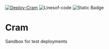 [![Deploy-Cram](https://github.com/philemonnwanne/cram/actions/workflows/caller-workflow.yml/badge.svg)](https://github.com/philemonnwanne/cram/actions/workflows/caller-workflow.yml)
![Linesof-code](https://img.shields.io/tokei/lines/github/philemonnwanne/cram)
![Static Badge](https://img.shields.io/badge/Terraform-orange?logo=terraform)


<!-- ![Deploy-Cram-Event](https://github.com/philemonnwanne/cram/actions/workflows/terraform.yml/badge.svg?event=push)

![Deploy-Cram-Status](https://github.com/philemonnwanne/cram/actions/workflows/terraform.yml/badge.svg?branch=main) -->

# Cram

Sandbox for test deployments
